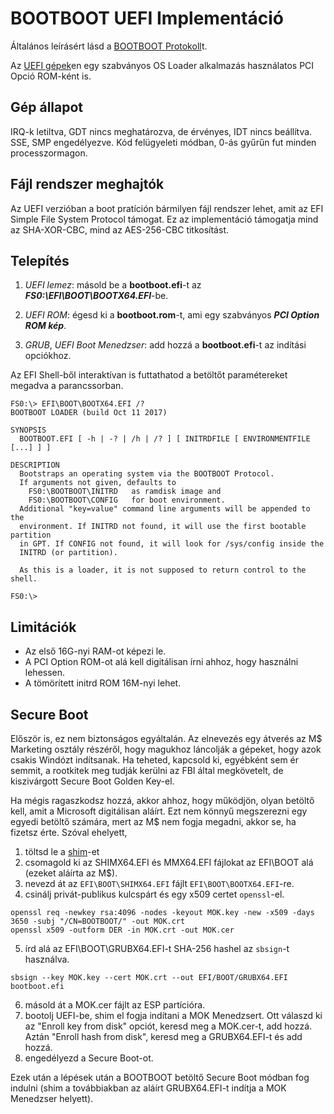 BOOTBOOT UEFI Implementáció
===========================

Általános leírásért lásd a [BOOTBOOT Protokoll](https://gitlab.com/bztsrc/bootboot)t.

Az [UEFI gépek](https://www.uefi.org/)en egy szabványos OS Loader alkalmazás használatos PCI Opció ROM-ként is.

Gép állapot
-----------

IRQ-k letiltva, GDT nincs meghatározva, de érvényes, IDT nincs beállítva. SSE, SMP engedélyezve. Kód felügyeleti módban, 0-ás gyűrűn
fut minden processzormagon.

Fájl rendszer meghajtók
-----------------------

Az UEFI verzióban a boot pratíción bármilyen fájl rendszer lehet, amit az EFI Simple File System Protocol támogat.
Ez az implementáció támogatja mind az SHA-XOR-CBC, mind az AES-256-CBC titkosítást.

Telepítés
---------

1. *UEFI lemez*: másold be a __bootboot.efi__-t az **_FS0:\EFI\BOOT\BOOTX64.EFI_**-be.

2. *UEFI ROM*: égesd ki a __bootboot.rom__-t, ami egy szabványos **_PCI Option ROM kép_**.

3. *GRUB*, *UEFI Boot Menedzser*: add hozzá a __bootboot.efi__-t az indítási opciókhoz.

Az EFI Shell-ből interaktívan is futtathatod a betöltőt paramétereket megadva a parancssorban.

```
FS0:\> EFI\BOOT\BOOTX64.EFI /?
BOOTBOOT LOADER (build Oct 11 2017)

SYNOPSIS
  BOOTBOOT.EFI [ -h | -? | /h | /? ] [ INITRDFILE [ ENVIRONMENTFILE [...] ] ]

DESCRIPTION
  Bootstraps an operating system via the BOOTBOOT Protocol.
  If arguments not given, defaults to
    FS0:\BOOTBOOT\INITRD   as ramdisk image and
    FS0:\BOOTBOOT\CONFIG   for boot environment.
  Additional "key=value" command line arguments will be appended to the
  environment. If INITRD not found, it will use the first bootable partition
  in GPT. If CONFIG not found, it will look for /sys/config inside the
  INITRD (or partition).

  As this is a loader, it is not supposed to return control to the shell.

FS0:\>
```

Limitációk
----------

 - Az első 16G-nyi RAM-ot képezi le.
 - A PCI Option ROM-ot alá kell digitálisan írni ahhoz, hogy használni lehessen.
 - A tömörített initrd ROM 16M-nyi lehet.

Secure Boot
-----------

Először is, ez nem biztonságos egyáltalán. Az elnevezés egy átverés az M$ Marketing osztály részéről, hogy
magukhoz láncolják a gépeket, hogy azok csakis Windózt indítsanak. Ha teheted, kapcsold ki, egyébként sem ér
semmit, a rootkitek meg tudják kerülni az FBI által megkövetelt, de kiszivárgott Secure Boot Golden Key-el.

Ha mégis ragaszkodsz hozzá, akkor ahhoz, hogy működjön, olyan betöltő kell, amit a Microsoft digitálisan aláírt. Ezt nem
könnyű megszerezni egy egyedi betöltő számára, mert az M$ nem fogja megadni, akkor se, ha fizetsz érte. Szóval ehelyett,

1. töltsd le a [shim](https://apps.fedoraproject.org/packages/shim)-et
2. csomagold ki az SHIMX64.EFI és MMX64.EFI fájlokat az EFI\BOOT alá (ezeket aláírta az M$).
3. nevezd át az `EFI\BOOT\SHIMX64.EFI` fájlt `EFI\BOOT\BOOTX64.EFI`-re.
4. csinálj privát-publikus kulcspárt és egy x509 certet `openssl`-el.
```
openssl req -newkey rsa:4096 -nodes -keyout MOK.key -new -x509 -days 3650 -subj "/CN=BOOTBOOT/" -out MOK.crt
openssl x509 -outform DER -in MOK.crt -out MOK.cer
```
5. írd alá az EFI\BOOT\GRUBX64.EFI-t SHA-256 hashel az `sbsign`-t használva.
```
sbsign --key MOK.key --cert MOK.crt --out EFI/BOOT/GRUBX64.EFI bootboot.efi
```
6. másold át a MOK.cer fájlt az ESP partícióra.
7. bootolj UEFI-be, shim el fogja indítani a MOK Menedzsert. Ott válaszd ki az "Enroll key from disk" opciót, keresd meg a MOK.cer-t, add hozzá. Aztán "Enroll hash from disk", keresd meg a GRUBX64.EFI-t és add hozzá.
8. engedélyezd a Secure Boot-ot.

Ezek után a lépések után a BOOTBOOT betöltő Secure Boot módban fog indulni (shim a továbbiakban az aláírt
GRUBX64.EFI-t indítja a MOK Menedzser helyett).
